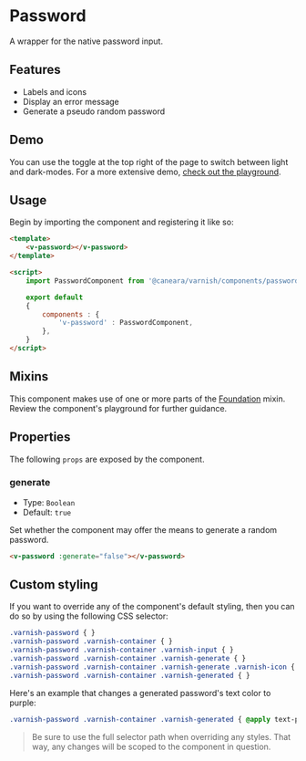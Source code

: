 # Password

A wrapper for the native password input.

## Features

* Labels and icons
* Display an error message
* Generate a pseudo random password

## Demo

You can use the toggle at the top right of the page to switch between light and dark-modes. For a more extensive demo, [check out the playground](/playgrounds/password/index).

<!-- Setup -->
<script setup>
    import { ref } from 'vue';
    import PasswordComponent from '../../src/components/password.vue';

    let content = ref('');
</script>

<!-- Demo -->
<div class="bg-gray-100 dark:bg-black flex justify-center gap-x-3 rounded-md p-6 mt-8">
    <ClientOnly>
        <PasswordComponent icon="fas fa-key" label="Current password" v-model="content"></PasswordComponent>
    </ClientOnly>
</div>

## Usage

Begin by importing the component and registering it like so:

```html
<template>
    <v-password></v-password>
</template>

<script>
    import PasswordComponent from '@caneara/varnish/components/password.vue';

    export default
    {
        components : {
            'v-password' : PasswordComponent,
        },
    }
</script>
```

## Mixins

This component makes use of one or more parts of the [Foundation](/pages/foundation) mixin. Review the component's playground for further guidance.

## Properties

The following `props` are exposed by the component.

### generate

- Type: `Boolean`
- Default: `true`

Set whether the component may offer the means to generate a random password.

```html
<v-password :generate="false"></v-password>
```

## Custom styling

If you want to override any of the component's default styling, then you can do so by using the following CSS selector:

```css
.varnish-password { }
.varnish-password .varnish-container { }
.varnish-password .varnish-container .varnish-input { }
.varnish-password .varnish-container .varnish-generate { }
.varnish-password .varnish-container .varnish-generate .varnish-icon { }
.varnish-password .varnish-container .varnish-generated { }
```

Here's an example that changes a generated password's text color to purple:

```css
.varnish-password .varnish-container .varnish-generated { @apply text-purple-700 dark:text-purple-400 }
```

> Be sure to use the full selector path when overriding any styles. That way, any changes will be scoped to the component in question.